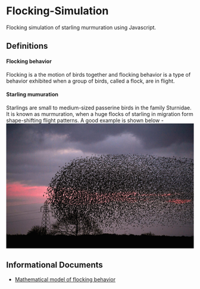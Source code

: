 # Flocking-Simulation
Flocking simulation of starling murmuration using Javascript.

## Definitions

#### Flocking behavior
Flocking is a the motion of birds together and flocking behavior is a type of behavior exhibited when a group of birds, called a flock, are in flight.

#### Starling mumuration
Starlings are small to medium-sized passerine birds in the family Sturnidae. It is known as murmuration, when a huge flocks of starling in migration form shape-shifting flight patterns. A good example is shown below - 
![Starling](doc-imgs/starling.jpg)


## Informational Documents

- [Mathematical model of flocking behavior](http://www.diva-portal.org/smash/get/diva2:561907/FULLTEXT03.pdf)